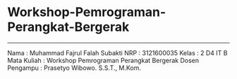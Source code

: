 # Workshop-Pemrograman-Perangkat-Bergerak

---

Nama : Muhammad Fajrul Falah Subakti
NRP : 3121600035
Kelas : 2 D4 IT B
Mata Kuliah : Workshop Pemrograman Perangkat Bergerak
Dosen Pengampu : Prasetyo Wibowo. S.S.T., M.Kom.	
